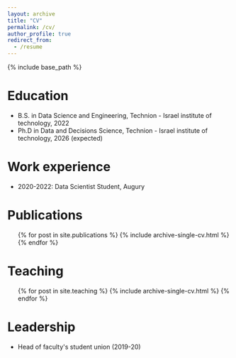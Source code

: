 ```yaml
---
layout: archive
title: "CV"
permalink: /cv/
author_profile: true
redirect_from:
  - /resume
---
```


{% include base_path %}

# Education
* B.S. in Data Science and Engineering, Technion - Israel institute of technology, 2022
* Ph.D in Data and Decisions Science, Technion - Israel institute of technology, 2026 (expected)

# Work experience
* 2020-2022: Data Scientist Student, Augury

# Publications
  <ul>{% for post in site.publications %}
    {% include archive-single-cv.html %}
  {% endfor %}</ul>

[comment]: <> (# Talks)

[comment]: <> (<ul>{% for post in site.talks %})

[comment]: <> ({% include archive-single-talk-cv.html %})

[comment]: <> ({% endfor %}</ul>)
  
# Teaching
<ul>{% for post in site.teaching %}
{% include archive-single-cv.html %}
{% endfor %}</ul>
  
# Leadership
* Head of faculty's student union (2019-20)

